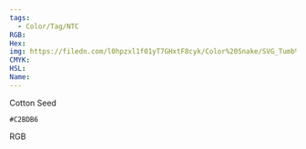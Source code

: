 ```yaml
---
tags:
  - Color/Tag/NTC
RGB:
Hex:
img: https://filedn.com/l0hpzxl1f01yT7GHxtF8cyk/Color%20Snake/SVG_Tumb%20Mass%20No%20Name/C2BDB6.svg
CMYK:
HSL:
Name:
---
```

Cotton Seed
```palette
#C2BDB6
```
RGB
